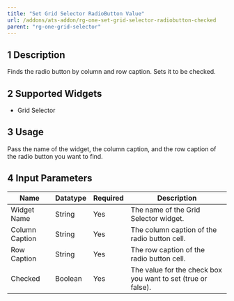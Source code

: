 ```yaml
---
title: "Set Grid Selector RadioButton Value"
url: /addons/ats-addon/rg-one-set-grid-selector-radiobutton-checked
parent: "rg-one-grid-selector"
---
```


## 1 Description

Finds the radio button by column and row caption. Sets it to be checked.

## 2 Supported Widgets

* Grid Selector

## 3 Usage

Pass the name of the widget, the column caption, and the row caption of the radio button you want to find.

## 4 Input Parameters

Name | Datatype | Required | Description
---- | -------- | -------- | ---------------
Widget Name | String | Yes | The name of the Grid Selector widget.
Column Caption | String | Yes | The column caption of the radio button cell.
Row Caption | String | Yes | The row caption of the radio button cell.
Checked | Boolean | Yes | The value for the check box you want to set (true or false).
